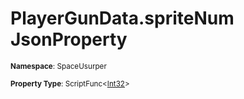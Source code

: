 # PlayerGunData.spriteNum JsonProperty

<small>**Namespace**: SpaceUsurper</small>

<small>**Property Type**: ScriptFunc&lt;[Int32](https://docs.microsoft.com/en-us/dotnet/api/system.int32?view=netframework-4.5)&gt;</small>

